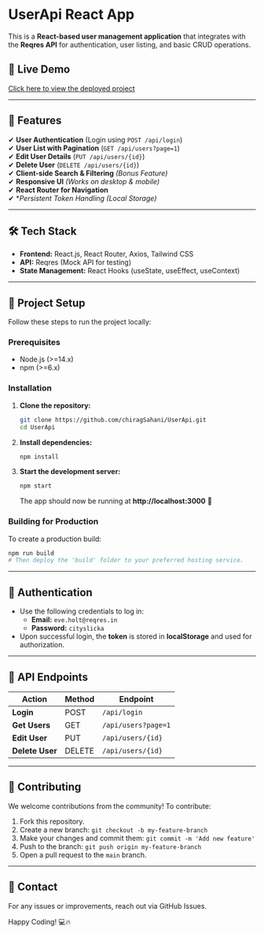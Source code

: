 
# UserApi React App

This is a **React-based user management application** that integrates with the **Reqres API** for authentication, user listing, and basic CRUD operations.

## 🚀 Live Demo
[Click here to view the deployed project](https://chiraguser.vercel.app/)

---

## 📌 Features
✔ **User Authentication** (Login using `POST /api/login`)  
✔ **User List with Pagination** (`GET /api/users?page=1`)  
✔ **Edit User Details** (`PUT /api/users/{id}`)  
✔ **Delete User** (`DELETE /api/users/{id}`)  
✔ **Client-side Search & Filtering** *(Bonus Feature)*  
✔ **Responsive UI** *(Works on desktop & mobile)*  
✔ **React Router for Navigation**  
✔ **Persistent Token Handling (Local Storage)*

---

## 🛠️ Tech Stack
- **Frontend:** React.js, React Router, Axios, Tailwind CSS  
- **API:** Reqres (Mock API for testing)  
- **State Management:** React Hooks (useState, useEffect, useContext)

---

## 📂 Project Setup
Follow these steps to run the project locally:

### Prerequisites
- Node.js (>=14.x)
- npm (>=6.x)

### Installation
1. **Clone the repository:**
    ```bash
    git clone https://github.com/chiragSahani/UserApi.git
    cd UserApi
    ```
2. **Install dependencies:**
    ```bash
    npm install
    ```
3. **Start the development server:**
    ```bash
    npm start
    ```
    The app should now be running at **http://localhost:3000** 🚀

### Building for Production
To create a production build:
```bash
npm run build
# Then deploy the 'build' folder to your preferred hosting service.
```

---

## 🔐 Authentication
- Use the following credentials to log in:
  - **Email:** `eve.holt@reqres.in`
  - **Password:** `cityslicka`
- Upon successful login, the **token** is stored in **localStorage** and used for authorization.

---

## 📜 API Endpoints
| Action       | Method | Endpoint            |
|--------------|--------|---------------------|
| **Login**    | POST   | `/api/login`        |
| **Get Users**| GET    | `/api/users?page=1` |
| **Edit User**| PUT    | `/api/users/{id}`   |
| **Delete User**| DELETE| `/api/users/{id}`   |

---

## 🤝 Contributing
We welcome contributions from the community! To contribute:

1. Fork this repository.
2. Create a new branch: `git checkout -b my-feature-branch`
3. Make your changes and commit them: `git commit -m 'Add new feature'`
4. Push to the branch: `git push origin my-feature-branch`
5. Open a pull request to the `main` branch.

---

## 📧 Contact
For any issues or improvements, reach out via GitHub Issues.

Happy Coding! 💻🔥


